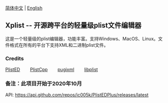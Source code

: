 [简体中文](https://github.com/ic005k/PlistEDPlus/blob/main/README-cn.md) | [English](https://github.com/ic005k/PlistEDPlus/blob/main/README.md)
## Xplist -- 开源跨平台的轻量级plist文件编辑器

这是一个轻量级的plist编辑器，功能丰富。支持Windows、MacOS、Linux。文件格式在所有的平台下支持XML和二进制plist文件。

### Credits

[PlistED](https://github.com/alpex92/PlistED)&nbsp; &nbsp; &nbsp; &nbsp;
[PlistCpp](https://github.com/animetrics/PlistCpp)&nbsp; &nbsp; &nbsp; &nbsp;
[pugixml](https://github.com/zeux/pugixml)&nbsp; &nbsp; &nbsp; &nbsp;
[libplist](https://github.com/libimobiledevice/libplist)&nbsp; &nbsp; &nbsp; &nbsp;

### 备注：此项目开始于2020年10月
API: https://api.github.com/repos/ic005k/PlistEDPlus/releases/latest
